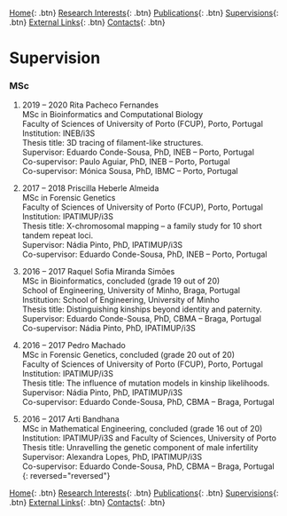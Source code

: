 [Home](https://econdesousa.github.io){: .btn}
[Research Interests](https://econdesousa.github.io/ResearchInterests){: .btn}
[Publications](https://econdesousa.github.io/Publications){: .btn}
[Supervisions](https://econdesousa.github.io/Supervision){: .btn}
[External Links](https://econdesousa.github.io/Links){: .btn}
[Contacts](https://econdesousa.github.io/Contacts){: .btn}



# Supervision

### MSc

1. 2019 – 2020	Rita Pacheco Fernandes <br/>
MSc in Bioinformatics and Computational Biology<br/>
Faculty of Sciences of University of Porto (FCUP), Porto, Portugal<br/>
Institution: INEB/i3S<br/>
Thesis title: 3D tracing of filament-like structures.<br/>
Supervisor: Eduardo Conde-Sousa, PhD, INEB – Porto, Portugal<br/>
Co-supervisor: Paulo Aguiar, PhD, INEB – Porto, Portugal<br/>
Co-supervisor: Mónica Sousa, PhD, IBMC – Porto, Portugal<br/>


1. 2017 – 2018	Priscilla Heberle Almeida<br/>
MSc in Forensic Genetics<br/>
Faculty of Sciences of University of Porto (FCUP), Porto, Portugal<br/>
Institution: IPATIMUP/i3S<br/>
Thesis title: X-chromosomal mapping – a family study for 10 short tandem repeat loci.<br/>
Supervisor: Nádia Pinto, PhD, IPATIMUP/i3S<br/>
Co-supervisor: Eduardo Conde-Sousa, PhD, INEB – Porto, Portugal<br/>

1. 2016 – 2017	Raquel Sofia Miranda Simões<br/>
MSc in Bioinformatics, concluded (grade 19 out of 20)<br/>
School of Engineering, University of Minho, Braga, Portugal<br/>
Institution: School of Engineering, University of Minho<br/>
Thesis title: Distinguishing kinships beyond identity and paternity.<br/>
Supervisor: Eduardo Conde-Sousa, PhD, CBMA – Braga, Portugal<br/>
Co-supervisor: Nádia Pinto, PhD, IPATIMUP/i3S<br/>

1. 2016 – 2017	Pedro Machado<br/>
MSc in Forensic Genetics, concluded (grade 20 out of 20)<br/>
Faculty of Sciences of University of Porto (FCUP), Porto, Portugal<br/>
Institution: IPATIMUP/i3S<br/>
Thesis title: The influence of mutation models in kinship likelihoods.<br/>
Supervisor: Nádia Pinto, PhD, IPATIMUP/i3S<br/>
Co-supervisor: Eduardo Conde-Sousa, PhD, CBMA – Braga, Portugal<br/>

1. 2016 – 2017	Arti Bandhana<br/>
MSc in Mathematical Engineering, concluded (grade 16 out of 20)<br/>
Institution: IPATIMUP/i3S and Faculty of Sciences, University of Porto<br/>
Thesis title: Unravelling the genetic component of male infertility<br/>
Supervisor: Alexandra Lopes, PhD, IPATIMUP/i3S <br/>
Co-supervisor: Eduardo Conde-Sousa, PhD, CBMA – Braga, Portugal<br/>
{: reversed="reversed"}


[Home](https://econdesousa.github.io){: .btn}
[Research Interests](https://econdesousa.github.io/ResearchInterests){: .btn}
[Publications](https://econdesousa.github.io/Publications){: .btn}
[Supervisions](https://econdesousa.github.io/Supervision){: .btn}
[External Links](https://econdesousa.github.io/Links){: .btn}
[Contacts](https://econdesousa.github.io/Contacts){: .btn}


